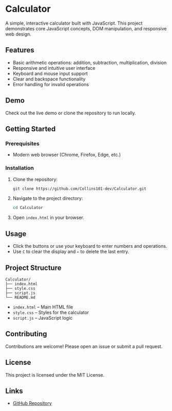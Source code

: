# Calculator

A simple, interactive calculator built with JavaScript. This project demonstrates core JavaScript concepts, DOM manipulation, and responsive web design.

## Features

- Basic arithmetic operations: addition, subtraction, multiplication, division
- Responsive and intuitive user interface
- Keyboard and mouse input support
- Clear and backspace functionality
- Error handling for invalid operations

## Demo

Check out the live demo or clone the repository to run locally.

## Getting Started

### Prerequisites

- Modern web browser (Chrome, Firefox, Edge, etc.)

### Installation

1. Clone the repository:
    ```bash
    git clone https://github.com/Collins101-dev/Calculator.git
    ```
2. Navigate to the project directory:
    ```bash
    cd Calculator
    ```
3. Open `index.html` in your browser.

## Usage

- Click the buttons or use your keyboard to enter numbers and operations.
- Use `C` to clear the display and `←` to delete the last entry.

## Project Structure

```
Calculator/
├── index.html
├── style.css
├── script.js
└── README.md
```

- `index.html` – Main HTML file
- `style.css` – Styles for the calculator
- `script.js` – JavaScript logic

## Contributing

Contributions are welcome! Please open an issue or submit a pull request.

## License

This project is licensed under the MIT License.

## Links

- [GitHub Repository](https://github.com/Collins101-dev/Calculator.git)